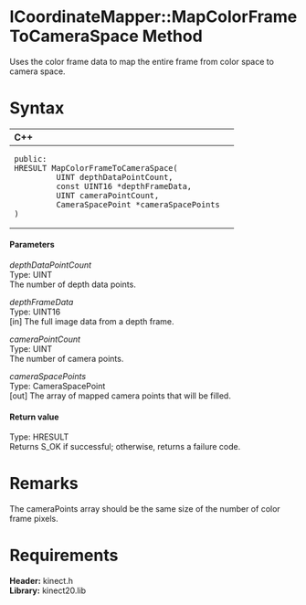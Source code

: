 ICoordinateMapper::MapColorFrameToCameraSpace Method  
====================================================  

Uses the color frame data to map the entire frame from color space to camera space. <span id="syntaxSection"></span>

Syntax  
======  

<table>
<colgroup>
<col width="100%" />
</colgroup>
<thead>
<tr class="header">
<th align="left">C++</th>
</tr>
</thead>
<tbody>
<tr class="odd">
<td align="left"><pre><code>public:  
HRESULT MapColorFrameToCameraSpace(  
         UINT depthDataPointCount,  
         const UINT16 *depthFrameData,  
         UINT cameraPointCount,  
         CameraSpacePoint *cameraSpacePoints  
)</code></pre></td>
</tr>
</tbody>
</table>

<span id="ID4EG"></span>
#### Parameters  

*depthDataPointCount*    
Type: UINT  
The number of depth data points.  

*depthFrameData*    
Type: UINT16  
[in] The full image data from a depth frame.  

*cameraPointCount*    
Type: UINT  
The number of camera points.  

*cameraSpacePoints*    
Type: CameraSpacePoint  
[out] The array of mapped camera points that will be filled.  

<span id="ID4EP"></span>
#### Return value  

Type: HRESULT  
Returns S\_OK if successful; otherwise, returns a failure code.  

<span id="remarks"></span>

Remarks  
=======  

The cameraPoints array should be the same size of the number of color frame pixels.  

<span id="requirements"></span>

Requirements  
============  

**Header:** kinect.h  
**Library:** kinect20.lib  



<!--Please do not edit the data in the comment block below.-->
<!--
TOCTitle : MapColorFrameToCameraSpace Method
RLTitle : ICoordinateMapper::MapColorFrameToCameraSpace Method
KeywordK : MapColorFrameToCameraSpace method
KeywordK : ICoordinateMapper::MapColorFrameToCameraSpace method
KeywordF : ICoordinateMapper::MapColorFrameToCameraSpace
KeywordF : MapColorFrameToCameraSpace
KeywordF : Microsoft.Kinect.kinect.ICoordinateMapper.MapColorFrameToCameraSpace(UINT,UINT16,UINT,CameraSpacePoint@)
KeywordA : M:Microsoft.Kinect.kinect.ICoordinateMapper.MapColorFrameToCameraSpace(UINT,UINT16,UINT,CameraSpacePoint@)
AssetID : M:Microsoft.Kinect.kinect.ICoordinateMapper.MapColorFrameToCameraSpace(UINT,UINT16,UINT,CameraSpacePoint@)
Locale : en-us
CommunityContent : 1
APIType : Managed
APILocation : 
APIName : Microsoft.Kinect.kinect.ICoordinateMapper::MapColorFrameToCameraSpace
TargetOS : Windows
TopicType : kbSyntax
DevLang : C++
DocSet : K4Wv2
ProjType : K4Wv2Proj
Technology : Kinect for Windows
Product : Kinect for Windows SDK v2
productversion : 20
-->
